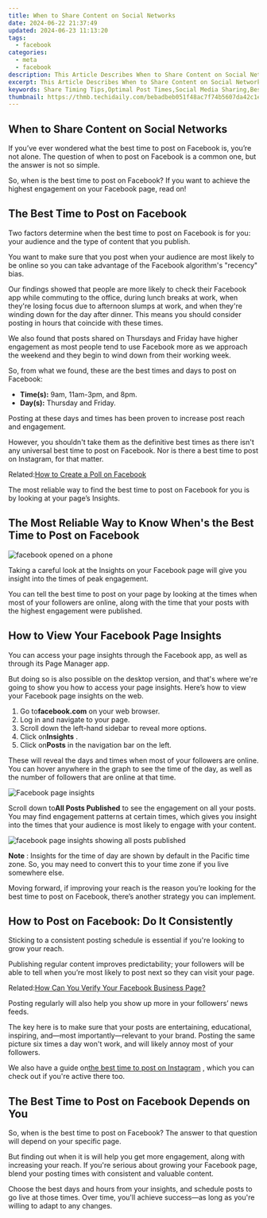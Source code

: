 ```yaml
---
title: When to Share Content on Social Networks
date: 2024-06-22 21:37:49
updated: 2024-06-23 11:13:20
tags:
  - facebook
categories:
  - meta
  - facebook
description: This Article Describes When to Share Content on Social Networks
excerpt: This Article Describes When to Share Content on Social Networks
keywords: Share Timing Tips,Optimal Post Times,Social Media Sharing,Best Share Moment,Peak Engagement Hours,Content Dispersion,Network Update Strategy
thumbnail: https://thmb.techidaily.com/bebadbeb051f48ac7f74b5607da42c1eb14a12e1db43aa9d207b59321d9d6ffc.jpg
---
```


## When to Share Content on Social Networks

 If you’ve ever wondered what the best time to post on Facebook is, you’re not alone. The question of when to post on Facebook is a common one, but the answer is not so simple.

 So, when is the best time to post on Facebook? If you want to achieve the highest engagement on your Facebook page, read on!

## The Best Time to Post on Facebook

 Two factors determine when the best time to post on Facebook is for you: your audience and the type of content that you publish.

 You want to make sure that you post when your audience are most likely to be online so you can take advantage of the Facebook algorithm's "recency" bias.

 Our findings showed that people are more likely to check their Facebook app while commuting to the office, during lunch breaks at work, when they're losing focus due to afternoon slumps at work, and when they're winding down for the day after dinner. This means you should consider posting in hours that coincide with these times.

 We also found that posts shared on Thursdays and Friday have higher engagement as most people tend to use Facebook more as we approach the weekend and they begin to wind down from their working week.

 So, from what we found, these are the best times and days to post on Facebook:

* **Time(s):** 9am, 11am-3pm, and 8pm.
* **Day(s):** Thursday and Friday.

 Posting at these days and times has been proven to increase post reach and engagement.

 However, you shouldn't take them as the definitive best times as there isn't any universal best time to post on Facebook. Nor is there a best time to post on Instagram, for that matter.

 Related:[How to Create a Poll on Facebook](https://www.makeuseof.com/how-to-create-facebook-poll/)

 The most reliable way to find the best time to post on Facebook for you is by looking at your page’s Insights.

## The Most Reliable Way to Know When's the Best Time to Post on Facebook

![facebook opened on a phone](https://static1.makeuseofimages.com/wordpress/wp-content/uploads/2021/07/best-time-to-post-on-facebook.jpg)

 Taking a careful look at the Insights on your Facebook page will give you insight into the times of peak engagement.

 You can tell the best time to post on your page by looking at the times when most of your followers are online, along with the time that your posts with the highest engagement were published.

## How to View Your Facebook Page Insights

 You can access your page insights through the Facebook app, as well as through its Page Manager app.

 But doing so is also possible on the desktop version, and that's where we're going to show you how to access your page insights. Here’s how to view your Facebook page insights on the web.

1. Go to**facebook.com** on your web browser.
2. Log in and navigate to your page.
3. Scroll down the left-hand sidebar to reveal more options.
4. Click on**Insights** .
5. Click on**Posts** in the navigation bar on the left.

 These will reveal the days and times when most of your followers are online. You can hover anywhere in the graph to see the time of the day, as well as the number of followers that are online at that time.

![Facebook page insights](https://static1.makeuseofimages.com/wordpress/wp-content/uploads/2021/07/facebook-page-times-followers-are-online.jpg)

 Scroll down to**All Posts Published** to see the engagement on all your posts. You may find engagement patterns at certain times, which gives you insight into the times that your audience is most likely to engage with your content.

![facebook page insights showing all posts published](https://static1.makeuseofimages.com/wordpress/wp-content/uploads/2021/07/all-posts-published-facebook-insights.jpg)

**Note** : Insights for the time of day are shown by default in the Pacific time zone. So, you may need to convert this to your time zone if you live somewhere else.

 Moving forward, if improving your reach is the reason you’re looking for the best time to post on Facebook, there’s another strategy you can implement.

## How to Post on Facebook: Do It Consistently

 Sticking to a consistent posting schedule is essential if you're looking to grow your reach.

 Publishing regular content improves predictability; your followers will be able to tell when you’re most likely to post next so they can visit your page.

 Related:[How Can You Verify Your Facebook Business Page?](https://www.makeuseof.com/verify-facebook-business-page/)

 Posting regularly will also help you show up more in your followers’ news feeds.

 The key here is to make sure that your posts are entertaining, educational, inspiring, and—most importantly—relevant to your brand. Posting the same picture six times a day won't work, and will likely annoy most of your followers.

 We also have a guide on[the best time to post on Instagram](https://www.makeuseof.com/best-time-to-post-on-instagram/) , which you can check out if you're active there too.

## The Best Time to Post on Facebook Depends on You

 So, when is the best time to post on Facebook? The answer to that question will depend on your specific page.

 But finding out when it is will help you get more engagement, along with increasing your reach. If you're serious about growing your Facebook page, blend your posting times with consistent and valuable content.

 Choose the best days and hours from your insights, and schedule posts to go live at those times. Over time, you'll achieve success—as long as you're willing to adapt to any changes.


<ins class="adsbygoogle"
     style="display:block"
     data-ad-format="autorelaxed"
     data-ad-client="ca-pub-7571918770474297"
     data-ad-slot="1223367746"></ins>



<ins class="adsbygoogle"
     style="display:block"
     data-ad-client="ca-pub-7571918770474297"
     data-ad-slot="8358498916"
     data-ad-format="auto"
     data-full-width-responsive="true"></ins>
